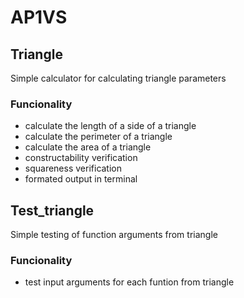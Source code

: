 # AP1VS
## Triangle
Simple calculator for calculating triangle parameters

### Funcionality
- calculate the length of a side of a triangle
- calculate the perimeter of a triangle
- calculate the area of a triangle
- constructability verification
- squareness verification
- formated output in terminal

## Test_triangle
Simple testing of function arguments from triangle

### Funcionality
- test input arguments for each funtion from triangle
